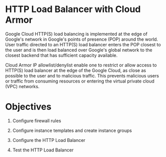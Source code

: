 # HTTP Load Balancer with Cloud Armor

Google Cloud HTTP(S) load balancing is implemented at the edge of Google's network in Google's points of presence (POP) around the world. 
User traffic directed to an HTTP(S) load balancer enters the POP closest to the user and is then load balanced over Google's global network to the closest backend that has sufficient capacity available.

Cloud Armor IP allowlist/denylist enable one to restrict or allow access to HTTP(S) load balancer at the edge of the Google Cloud, 
as close as possible to the user and to malicious traffic. 
This prevents malicious users or traffic from consuming resources or entering the virtual private cloud (VPC) networks.

# Objectives

1. Configure firewall rules

2. Configure instance templates and create instance groups

3. Configure the HTTP Load Balancer

4. Test the HTTP Load Balancer

